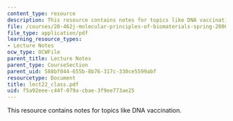 ```yaml
---
content_type: resource
description: This resource contains notes for topics like DNA vaccination.
file: /courses/20-462j-molecular-principles-of-biomaterials-spring-2006/f5a92eeec44f079acbae3f9ee773ae25_lect22_class.pdf
file_type: application/pdf
learning_resource_types:
- Lecture Notes
ocw_type: OCWFile
parent_title: Lecture Notes
parent_type: CourseSection
parent_uid: 588bf044-655b-8b76-317c-330ce5599abf
resourcetype: Document
title: lect22_class.pdf
uid: f5a92eee-c44f-079a-cbae-3f9ee773ae25
---
```

This resource contains notes for topics like DNA vaccination.